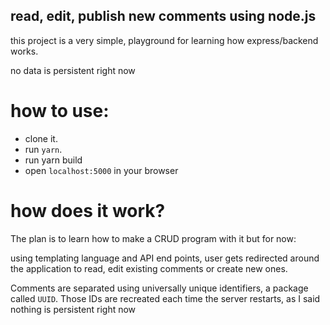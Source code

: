## read, edit, publish new comments using node.js

this project is a very simple, playground for learning how express/backend works.

no data is persistent right now

# how to use:

-   clone it.
-   run `yarn`.
-   run yarn build
-   open `localhost:5000` in your browser

# how does it work?

The plan is to learn how to make a CRUD program with it but for now:

using templating language and API end points, user gets redirected around the application to read, edit existing comments or create new ones.

Comments are separated using universally unique identifiers, a package called `UUID`. Those IDs are recreated each time the server restarts, as I said nothing is persistent right now
